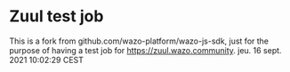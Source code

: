 # Zuul test job

This is a fork from github.com/wazo-platform/wazo-js-sdk, just for the purpose of having a test job for https://zuul.wazo.community.
jeu. 16 sept. 2021 10:02:29 CEST
   
 



 
   